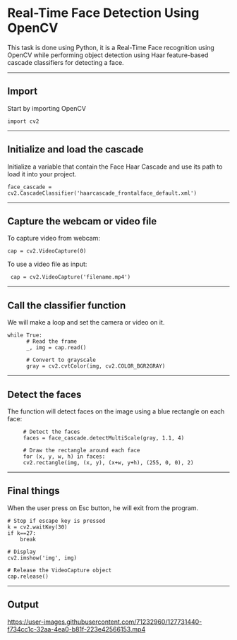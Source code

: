 # Real-Time Face Detection Using OpenCV


This task is done using Python, it is a Real-Time Face recognition using OpenCV while performing object detection using Haar feature-based cascade classifiers for detecting a face.

---

## Import

Start by importing OpenCV 

    import cv2

---

## Initialize and load the cascade

Initialize a variable that contain the Face Haar Cascade and use its path to load it into your project.

    face_cascade = cv2.CascadeClassifier('haarcascade_frontalface_default.xml')

---

## Capture the webcam or video file

To capture video from webcam: 

    cap = cv2.VideoCapture(0)

To use a video file as input:

     cap = cv2.VideoCapture('filename.mp4')
     
---

## Call the classifier function

We will make a loop and set the camera or video on it.

    while True:
          # Read the frame
          _, img = cap.read()

          # Convert to grayscale
          gray = cv2.cvtColor(img, cv2.COLOR_BGR2GRAY)

---

## Detect the faces

The function will detect faces on the image using a blue rectangle on each face:

         # Detect the faces
         faces = face_cascade.detectMultiScale(gray, 1.1, 4)

         # Draw the rectangle around each face
         for (x, y, w, h) in faces:
         cv2.rectangle(img, (x, y), (x+w, y+h), (255, 0, 0), 2)

---

## Final things

When the user press on Esc button, he will exit from the program.

    # Stop if escape key is pressed
    k = cv2.waitKey(30)
    if k==27:
        break

    # Display
    cv2.imshow('img', img)
 
    # Release the VideoCapture object
    cap.release()

---

## Output


https://user-images.githubusercontent.com/71232960/127731440-f734cc1c-32aa-4ea0-b81f-223e42566153.mp4


